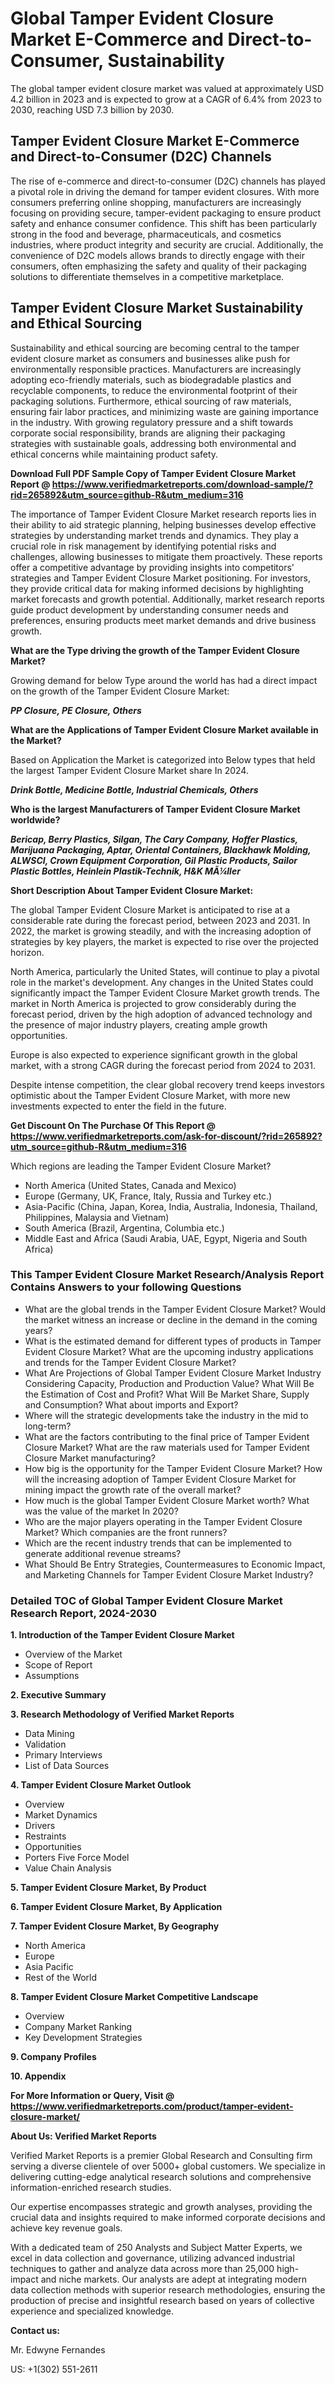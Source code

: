 <h1>Global Tamper Evident Closure Market E-Commerce and Direct-to-Consumer, Sustainability</h1><p class=""><p>The global tamper evident closure market was valued at approximately USD 4.2 billion in 2023 and is expected to grow at a CAGR of 6.4% from 2023 to 2030, reaching USD 7.3 billion by 2030.</p><h2>Tamper Evident Closure Market E-Commerce and Direct-to-Consumer (D2C) Channels</h2><p>The rise of e-commerce and direct-to-consumer (D2C) channels has played a pivotal role in driving the demand for tamper evident closures. With more consumers preferring online shopping, manufacturers are increasingly focusing on providing secure, tamper-evident packaging to ensure product safety and enhance consumer confidence. This shift has been particularly strong in the food and beverage, pharmaceuticals, and cosmetics industries, where product integrity and security are crucial. Additionally, the convenience of D2C models allows brands to directly engage with their consumers, often emphasizing the safety and quality of their packaging solutions to differentiate themselves in a competitive marketplace.</p><h2>Tamper Evident Closure Market Sustainability and Ethical Sourcing</h2><p>Sustainability and ethical sourcing are becoming central to the tamper evident closure market as consumers and businesses alike push for environmentally responsible practices. Manufacturers are increasingly adopting eco-friendly materials, such as biodegradable plastics and recyclable components, to reduce the environmental footprint of their packaging solutions. Furthermore, ethical sourcing of raw materials, ensuring fair labor practices, and minimizing waste are gaining importance in the industry. With growing regulatory pressure and a shift towards corporate social responsibility, brands are aligning their packaging strategies with sustainable goals, addressing both environmental and ethical concerns while maintaining product safety.</p></p><p class=""><strong>Download Full PDF Sample Copy of Tamper Evident Closure Market Report @ <a href="https://www.verifiedmarketreports.com/download-sample/?rid=265892&utm_source=github-R&utm_medium=316" target="_blank">https://www.verifiedmarketreports.com/download-sample/?rid=265892&utm_source=github-R&utm_medium=316</a></strong></p><p>The importance of&nbsp;Tamper Evident Closure Market research reports lies in their ability to aid strategic planning, helping businesses develop effective strategies by understanding market trends and dynamics. They play a crucial role in risk management by identifying potential risks and challenges, allowing businesses to mitigate them proactively. These reports offer a competitive advantage by providing insights into competitors' strategies and Tamper Evident Closure Market positioning. For investors, they provide critical data for making informed decisions by highlighting market forecasts and growth potential. Additionally, market research reports guide product development by understanding consumer needs and preferences, ensuring products meet market demands and drive business growth.</p><p><strong>What are the&nbsp;Type driving the growth of the Tamper Evident Closure Market?</strong></p><p id="" class="">Growing demand for below Type around the world has had a direct impact on the growth of the Tamper Evident Closure Market:</p><p class=""><em><strong>PP Closure, PE Closure, Others</strong></em></p><p class=""><strong>What are the&nbsp;Applications&nbsp;of Tamper Evident Closure Market available in the Market?</strong></p><p id="" class="">Based on Application the Market is categorized into Below types that held the largest Tamper Evident Closure Market share In 2024.</p><p class=""><em><strong>Drink Bottle, Medicine Bottle, Industrial Chemicals, Others</strong></em></p><p class=""><strong>Who is the largest Manufacturers of Tamper Evident Closure Market worldwide?</strong></p><p><em><strong>Bericap, Berry Plastics, Silgan, The Cary Company, Hoffer Plastics, Marijuana Packaging, Aptar, Oriental Containers, Blackhawk Molding, ALWSCI, Crown Equipment Corporation, Gil Plastic Products, Sailor Plastic Bottles, Heinlein Plastik-Technik, H&K MÃ¼ller</strong></em></p><p id="" class=""><strong>Short Description About Tamper Evident Closure Market:</strong></p><p>The global Tamper Evident Closure Market is anticipated to rise at a considerable rate during the forecast period, between 2023 and 2031. In 2022, the market is growing steadily, and with the increasing adoption of strategies by key players, the market is expected to rise over the projected horizon.</p><p>North America, particularly the United States, will continue to play a pivotal role in the market's development. Any changes in the United States could significantly impact the Tamper Evident Closure Market growth trends. The market in North America is projected to grow considerably during the forecast period, driven by the high adoption of advanced technology and the presence of major industry players, creating ample growth opportunities.</p><p>Europe is also expected to experience significant growth in the global market, with a strong CAGR during the forecast period from 2024 to 2031.</p><p>Despite intense competition, the clear global recovery trend keeps investors optimistic about the Tamper Evident Closure Market, with more new investments expected to enter the field in the future.</p><p id="" class=""><strong>Get Discount On The Purchase Of This Report @ <a href="https://www.verifiedmarketreports.com/ask-for-discount/?rid=265892?utm_source=github-R&utm_medium=316" target="_blank">https://www.verifiedmarketreports.com/ask-for-discount/?rid=265892?utm_source=github-R&utm_medium=316</a></strong></p><p class="">Which regions are leading the Tamper Evident Closure Market?</p><ul><li>North America (United States, Canada and Mexico)</li><li>Europe (Germany, UK, France, Italy, Russia and Turkey etc.)</li><li>Asia-Pacific (China, Japan, Korea, India, Australia, Indonesia, Thailand, Philippines, Malaysia and Vietnam)</li><li>South America (Brazil, Argentina, Columbia etc.)</li><li>Middle East and Africa (Saudi Arabia, UAE, Egypt, Nigeria and South Africa)</li></ul><h3 id="" class="">This Tamper Evident Closure Market Research/Analysis Report Contains Answers to your following Questions</h3><ul><li>What are the global trends in the Tamper Evident Closure Market? Would the market witness an increase or decline in the demand in the coming years?</li><li>What is the estimated demand for different types of products in Tamper Evident Closure Market? What are the upcoming industry applications and trends for the Tamper Evident Closure Market?</li><li>What Are Projections of Global Tamper Evident Closure Market Industry Considering Capacity, Production and Production Value? What Will Be the Estimation of Cost and Profit? What Will Be Market Share, Supply and Consumption? What about imports and Export?</li><li>Where will the strategic developments take the industry in the mid to long-term?</li><li>What are the factors contributing to the final price of Tamper Evident Closure Market? What are the raw materials used for Tamper Evident Closure Market manufacturing?</li><li>How big is the opportunity for the Tamper Evident Closure Market? How will the increasing adoption of Tamper Evident Closure Market for mining impact the growth rate of the overall market?</li><li>How much is the global Tamper Evident Closure Market worth? What was the value of the market In 2020?</li><li>Who are the major players operating in the Tamper Evident Closure Market? Which companies are the front runners?</li><li>Which are the recent industry trends that can be implemented to generate additional revenue streams?</li><li>What Should Be Entry Strategies, Countermeasures to Economic Impact, and Marketing Channels for Tamper Evident Closure Market Industry?</li></ul><h3 id="" class="">Detailed TOC of Global Tamper Evident Closure Market Research Report, 2024-2030</h3><p id="" class=""><strong>1. Introduction of the Tamper Evident Closure Market</strong></p><ul><li>Overview of the Market</li><li>Scope of Report</li><li>Assumptions</li></ul><p id="" class=""><strong>2. Executive Summary</strong></p><p id="" class=""><strong>3. Research Methodology of Verified Market Reports</strong></p><ul><li>Data Mining</li><li>Validation</li><li>Primary Interviews</li><li>List of Data Sources</li></ul><p id="" class=""><strong>4. Tamper Evident Closure Market Outlook</strong></p><ul><li>Overview</li><li>Market Dynamics</li><li>Drivers</li><li>Restraints</li><li>Opportunities</li><li>Porters Five Force Model</li><li>Value Chain Analysis</li></ul><p id="" class=""><strong>5. Tamper Evident Closure Market, By Product</strong></p><p id="" class=""><strong>6. Tamper Evident Closure Market, By Application</strong></p><p id="" class=""><strong>7. Tamper Evident Closure Market, By Geography</strong></p><ul><li>North America</li><li>Europe</li><li>Asia Pacific</li><li>Rest of the World</li></ul><p id="" class=""><strong>8. Tamper Evident Closure Market Competitive Landscape</strong></p><ul><li>Overview</li><li>Company Market Ranking</li><li>Key Development Strategies</li></ul><p id="" class=""><strong>9. Company Profiles</strong></p><p id="" class=""><strong>10. Appendix</strong></p><p id="" class=""><strong>For More Information or Query, Visit @ <a href="https://www.verifiedmarketreports.com/product/tamper-evident-closure-market/" target="_blank">https://www.verifiedmarketreports.com/product/tamper-evident-closure-market/</a></strong></p><p id="" class=""><strong>About Us: Verified Market Reports</strong></p><p id="" class="">Verified Market Reports is a premier Global Research and Consulting firm serving a diverse clientele of over 5000+ global customers. We specialize in delivering cutting-edge analytical research solutions and comprehensive information-enriched research studies.</p><p id="" class="">Our expertise encompasses strategic and growth analyses, providing the crucial data and insights required to make informed corporate decisions and achieve key revenue goals.</p><p id="" class="">With a dedicated team of 250 Analysts and Subject Matter Experts, we excel in data collection and governance, utilizing advanced industrial techniques to gather and analyze data across more than 25,000 high-impact and niche markets. Our analysts are adept at integrating modern data collection methods with superior research methodologies, ensuring the production of precise and insightful research based on years of collective experience and specialized knowledge.</p><p id="" class=""><strong>Contact us:</strong></p><p id="" class="">Mr. Edwyne Fernandes</p><p id="" class="">US: +1(302) 551-2611</p>